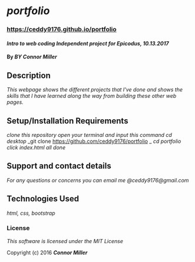 # _portfolio_

### https://ceddy9176.github.io/portfolio

#### _Intro to web coding Independent project for Epicodus, 10.13.2017_

#### By _**BY Connor Miller**_

## Description

_This webpage shows the different projects that I've done and shows the skills that I have learned along the way from building these other web pages._

## Setup/Installation Requirements

_clone this repository_
_open your terminal and input this command_
_cd desktop_
_git clone https://github.com/ceddy9176/portfolio _
_cd portfolio_
_click index.html_
_all done_

## Support and contact details

_For any questions or concerns you can email me @ceddy9176@gmail.com_

## Technologies Used

_html, css, bootstrap_

### License

*This software is licensed under the MIT License*

Copyright (c) 2016 **_Connor Miller_**
